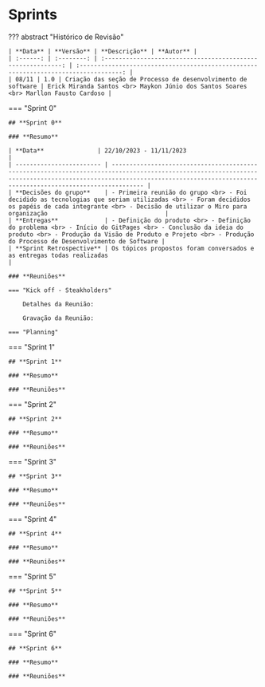 # **Sprints**

??? abstract "Histórico de Revisão"

    | **Data** | **Versão** | **Descrição** | **Autor** |
    | :------: | :--------: | :----------------------------------------------------------: | :----------------------------------------------------------------------------------: |
    | 08/11 | 1.0 | Criação das seção de Processo de desenvolvimento de software | Erick Miranda Santos <br> Maykon Júnio dos Santos Soares <br> Marllon Fausto Cardoso |

=== "Sprint 0"

    ## **Sprint 0**

    ### **Resumo**

    | **Data**               | 22/10/2023 - 11/11/2023                                                                                                                                                                                                                           |
    | ------------------------ | --------------------------------------------------------------------------------------------------------------------------------------------------------------------------------------------------------------------------- |
    | **Decisões do grupo**    | - Primeira reunião do grupo <br> - Foi decidido as tecnologias que seriam utilizadas <br> - Foram decididos os papéis de cada integrante <br> - Decisão de utilizar o Miro para organização                                 |
    | **Entregas**             | - Definição do produto <br> - Definição do problema <br> - Início do GitPages <br> - Conclusão da ideia do produto <br> - Produção da Visão de Produto e Projeto <br> - Produção do Processo de Desenvolvimento de Software |
    | **Sprint Retrospective** | Os tópicos propostos foram conversados e as entregas todas realizadas                                                                                                                                                       |

    ### **Reuniões**

    === "Kick off - Steakholders"

        Detalhes da Reunião:

        Gravação da Reunião:

    === "Planning"

=== "Sprint 1"

    ## **Sprint 1**

    ### **Resumo**

    ### **Reuniões**

=== "Sprint 2"

    ## **Sprint 2**

    ### **Resumo**

    ### **Reuniões**

=== "Sprint 3"

    ## **Sprint 3**

    ### **Resumo**

    ### **Reuniões**

=== "Sprint 4"

    ## **Sprint 4**

    ### **Resumo**

    ### **Reuniões**

=== "Sprint 5"

    ## **Sprint 5**

    ### **Resumo**

    ### **Reuniões**

=== "Sprint 6"

    ## **Sprint 6**

    ### **Resumo**

    ### **Reuniões**
